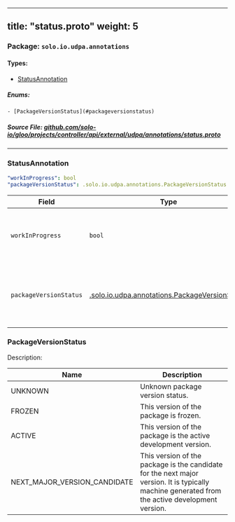 
---
title: "status.proto"
weight: 5
---

<!-- Code generated by solo-kit. DO NOT EDIT. -->


### Package: `solo.io.udpa.annotations` 
#### Types:


- [StatusAnnotation](#statusannotation)
  

 

##### Enums:


	- [PackageVersionStatus](#packageversionstatus)



##### Source File: [github.com/solo-io/gloo/projects/controller/api/external/udpa/annotations/status.proto](https://github.com/solo-io/gloo/blob/main/projects/controller/api/external/udpa/annotations/status.proto)





---
### StatusAnnotation



```yaml
"workInProgress": bool
"packageVersionStatus": .solo.io.udpa.annotations.PackageVersionStatus

```

| Field | Type | Description |
| ----- | ---- | ----------- | 
| `workInProgress` | `bool` | The entity is work-in-progress and subject to breaking changes. |
| `packageVersionStatus` | [.solo.io.udpa.annotations.PackageVersionStatus](../status.proto.sk/#packageversionstatus) | The entity belongs to a package with the given version status. |



  
### PackageVersionStatus

Description: 

| Name | Description |
| ----- | ----------- | 
| UNKNOWN | Unknown package version status. |
| FROZEN | This version of the package is frozen. |
| ACTIVE | This version of the package is the active development version. |
| NEXT_MAJOR_VERSION_CANDIDATE | This version of the package is the candidate for the next major version. It is typically machine generated from the active development version. |


<!-- Start of HubSpot Embed Code -->
<script type="text/javascript" id="hs-script-loader" async defer src="//js.hs-scripts.com/5130874.js"></script>
<!-- End of HubSpot Embed Code -->
